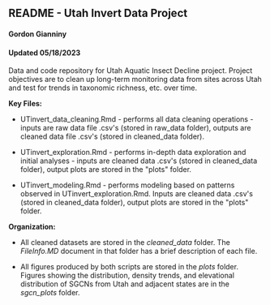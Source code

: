 ## README - Utah Invert Data Project
#### Gordon Gianniny
#### Updated 05/18/2023

Data and code repository for Utah Aquatic Insect Decline project. Project objectives are to clean up long-term monitoring data from sites across Utah and test for trends in taxonomic richness, etc. over time. 

**Key Files:**

  * UTinvert_data_cleaning.Rmd - performs all data cleaning operations - inputs are raw data file .csv's (stored in raw_data folder), outputs are cleaned data file .csv's (stored in cleaned_data folder). 
  
  * UTinvert_exploration.Rmd - performs in-depth data exploration and initial analyses - inputs are cleaned data .csv's (stored in cleaned_data folder), output plots are stored in the "plots" folder. 
  
  * UTinvert_modeling.Rmd - performs modeling based on patterns observed in UTinvert_exploration.Rmd. Inputs are cleaned data .csv's (stored in cleaned_data folder), output plots are stored in the "plots" folder. 
  

**Organization:**


  * All cleaned datasets are stored in the *cleaned_data* folder. The *FileInfo.MD* document in that folder has a brief description of each file. 
  
  * All figures produced by both scripts are stored in the *plots* folder. Figures showing the distribution, density trends, and elevational distribution of SGCNs from Utah and adjacent states are in the *sgcn_plots* folder. 
  


